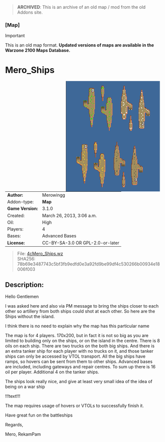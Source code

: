 > **ARCHIVED**: This is an archive of an old map / mod from the old Addons site.

### [Map]

> [!IMPORTANT]
> This is an old map format. **Updated versions of maps are available in the Warzone 2100 Maps Database.**

# Mero_Ships

<img src="./preview.jpg" align="right" />

| | |
| - | - |
| __Author:__ | Merowingg |
| Addon-type: | __Map__ |
| __Game Version:__ | 3.1.0 |
| Created: | March 26, 2013, 3:06 a.m. |
| Oil: | High |
| Players: | 4 |
| Bases: | Advanced Bases |
| __License:__ | CC-BY-SA-3.0 OR GPL-2.0-or-later |

> File: [4cMero_Ships.wz](https://github.com/Warzone2100/old-addons-site/raw/main/assets/40/4cMero_Ships.wz)  
> SHA256: 78b69e3487743c5bf3fb9edfd0e3a92fd9be99df4c530266b00934e18006f003

## Description:

Hello Gentlemen  

I was asked here and also via PM message to bring the ships closer to each other so artillery from both ships could shot at each other. So here are the Ships without the island.

I think there is no need to explain why the map has this particular name  

The map is for 4 players. 170x200, but in fact it is not so big as you are limited to building only on the ships, or on the island in the centre. There is 8 oils on each ship. There are two trucks on the both big ships. And there is an extra tanker ship for each player with no trucks on it, and those tanker ships can only be accessed by VTOL transport. All the big ships have ramps, so hovers can be sent from them to other ships. Advanced bases are included, including gateways and repair centres. To sum up there is 16 oil per player. Additional 4 on the tanker ships. 

The ships look really nice, and give at least very small idea of the idea of being on a war ship  

!!!text!!!

The map requires usage of hovers or VTOLs to successfully finish it.

Have great fun on the battleships  

Regards,

Mero, RekamPam



